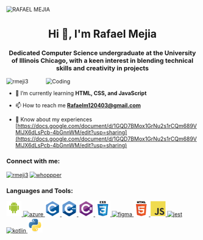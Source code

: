 ![RAFAEL MEJIA](https://github.com/rmeji3/rmeji3/assets/113409260/49f5fc96-7531-4639-ae30-7f271c82bb4d)
<h1 align="center">Hi 👋, I'm Rafael Mejia</h1>

<h3 align="center">Dedicated Computer Science undergraduate at the University of Illinois Chicago, with a keen interest in blending technical skills and creativity in projects</h3>
<img align = "right" alt = "Coding" width = "400" src = "https://media2.giphy.com/media/v1.Y2lkPTc5MGI3NjExam5zMXRnZzh2MHk5bXptemxld3Z4dm15enhvdnVnY3dycnk0eTRteSZlcD12MV9pbnRlcm5hbF9naWZfYnlfaWQmY3Q9Zw/scZPhLqaVOM1qG4lT9/giphy.gif">
<p align="left"> <img src="https://komarev.com/ghpvc/?username=rmeji3&label=Profile%20views&color=0e75b6&style=flat" alt="rmeji3" /> </p>

- 🌱 I’m currently learning **HTML, CSS, and JavaScript**

- 📫 How to reach me **Rafaelm120403@gmail.com**

- 📄 Know about my experiences [https://docs.google.com/document/d/1GQD7BMox1GrNu2s1rCQm689VMlJX6dLsPcb-4bGnnWM/edit?usp=sharing](https://docs.google.com/document/d/1GQD7BMox1GrNu2s1rCQm689VMlJX6dLsPcb-4bGnnWM/edit?usp=sharing)

<h3 align="left">Connect with me:</h3>
<p align="left">
<a href="https://www.leetcode.com/rmeji3" target="blank"><img align="center" src="https://raw.githubusercontent.com/rahuldkjain/github-profile-readme-generator/master/src/images/icons/Social/leet-code.svg" alt="rmeji3" height="30" width="40" /></a>
<a href="https://discord.gg/whoppper" target="blank"><img align="center" src="https://raw.githubusercontent.com/rahuldkjain/github-profile-readme-generator/master/src/images/icons/Social/discord.svg" alt="whoppper" height="30" width="40" /></a>
</p>

<h3 align="left">Languages and Tools:</h3>
<p align="left"> <a href="https://developer.android.com" target="_blank" rel="noreferrer"> <img src="https://raw.githubusercontent.com/devicons/devicon/master/icons/android/android-original-wordmark.svg" alt="android" width="40" height="40"/> </a> <a href="https://azure.microsoft.com/en-in/" target="_blank" rel="noreferrer"> <img src="https://www.vectorlogo.zone/logos/microsoft_azure/microsoft_azure-icon.svg" alt="azure" width="40" height="40"/> </a> <a href="https://www.cprogramming.com/" target="_blank" rel="noreferrer"> <img src="https://raw.githubusercontent.com/devicons/devicon/master/icons/c/c-original.svg" alt="c" width="40" height="40"/> </a> <a href="https://www.w3schools.com/cpp/" target="_blank" rel="noreferrer"> <img src="https://raw.githubusercontent.com/devicons/devicon/master/icons/cplusplus/cplusplus-original.svg" alt="cplusplus" width="40" height="40"/> </a> <a href="https://www.w3schools.com/cs/" target="_blank" rel="noreferrer"> <img src="https://raw.githubusercontent.com/devicons/devicon/master/icons/csharp/csharp-original.svg" alt="csharp" width="40" height="40"/> </a> <a href="https://www.w3schools.com/css/" target="_blank" rel="noreferrer"> <img src="https://raw.githubusercontent.com/devicons/devicon/master/icons/css3/css3-original-wordmark.svg" alt="css3" width="40" height="40"/> </a> <a href="https://www.figma.com/" target="_blank" rel="noreferrer"> <img src="https://www.vectorlogo.zone/logos/figma/figma-icon.svg" alt="figma" width="40" height="40"/> </a> <a href="https://www.w3.org/html/" target="_blank" rel="noreferrer"> <img src="https://raw.githubusercontent.com/devicons/devicon/master/icons/html5/html5-original-wordmark.svg" alt="html5" width="40" height="40"/> </a> <a href="https://developer.mozilla.org/en-US/docs/Web/JavaScript" target="_blank" rel="noreferrer"> <img src="https://raw.githubusercontent.com/devicons/devicon/master/icons/javascript/javascript-original.svg" alt="javascript" width="40" height="40"/> </a> <a href="https://jestjs.io" target="_blank" rel="noreferrer"> <img src="https://www.vectorlogo.zone/logos/jestjsio/jestjsio-icon.svg" alt="jest" width="40" height="40"/> </a> <a href="https://kotlinlang.org" target="_blank" rel="noreferrer"> <img src="https://www.vectorlogo.zone/logos/kotlinlang/kotlinlang-icon.svg" alt="kotlin" width="40" height="40"/> </a> <a href="https://www.python.org" target="_blank" rel="noreferrer"> <img src="https://raw.githubusercontent.com/devicons/devicon/master/icons/python/python-original.svg" alt="python" width="40" height="40"/> </a> </p>
 
